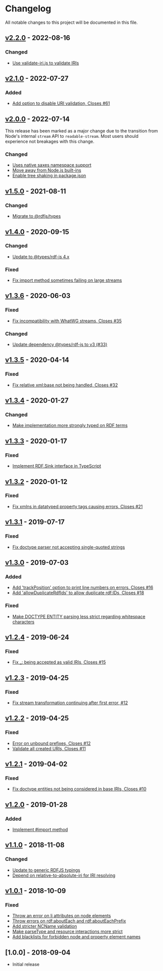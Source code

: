 # Changelog
All notable changes to this project will be documented in this file.

<a name="v2.2.0"></a>
## [v2.2.0](https://github.com/rdfjs/rdfxml-streaming-parser.js/compare/v2.1.0...v2.2.0) - 2022-08-16

### Changed
* [Use validate-iri.js to validate IRIs](https://github.com/rdfjs/rdfxml-streaming-parser.js/commit/ef628b45e5d315479dca2100c315e5e029383618)

<a name="v2.1.0"></a>
## [v2.1.0](https://github.com/rdfjs/rdfxml-streaming-parser.js/compare/v2.0.0...v2.1.0) - 2022-07-27

### Added
* [Add option to disable URI validation, Closes #61](https://github.com/rdfjs/rdfxml-streaming-parser.js/commit/d51d0fd54957fad5f9d1a843d851b3d5a4c8cc80)

<a name="v2.0.0"></a>
## [v2.0.0](https://github.com/rdfjs/rdfxml-streaming-parser.js/compare/v1.5.0...v2.0.0) - 2022-07-14

This release has been marked as a major change due to the transition from Node's internal `stream` API to `readable-stream`.
Most users should experience not breakages with this change.

### Changed
* [Uses native saxes namespace support](https://github.com/rdfjs/rdfxml-streaming-parser.js/commit/0989939c936f5cc353a4dd3e43301dfbbc35308c)
* [Move away from Node.js built-ins](https://github.com/rdfjs/rdfxml-streaming-parser.js/commit/0afa4eaf9ff879a55e27e553d5d9d41f1ddbf6e2)
* [Enable tree shaking in package.json](https://github.com/rdfjs/rdfxml-streaming-parser.js/commit/b98fd369d2eba026d6ec816e75ec7b5e85cc58af)

<a name="v1.5.0"></a>
## [v1.5.0](https://github.com/rdfjs/rdfxml-streaming-parser.js/compare/v1.4.0...v1.5.0) - 2021-08-11

### Changed
* [Migrate to @rdfjs/types](https://github.com/rdfjs/rdfxml-streaming-parser.js/commit/7d4c747ce1585a58ebbeb7fb723bc30fda8aaa63)

<a name="v1.4.0"></a>
## [v1.4.0](https://github.com/rdfjs/rdfxml-streaming-parser.js/compare/v1.3.6...v1.4.0) - 2020-09-15

### Changed
* [Update to @types/rdf-js 4.x](https://github.com/rdfjs/rdfxml-streaming-parser.js/commit/f1a2b8a874dcfbed02e475964eacd375dd817e59)

### Fixed
* [Fix import method sometimes failing on large streams](https://github.com/rdfjs/rdfxml-streaming-parser.js/commit/9eaead0ba1c1b72fd3b0f61d25bef0c1d19577b8)

<a name="v1.3.6"></a>
## [v1.3.6](https://github.com/rdfjs/rdfxml-streaming-parser.js/compare/v1.3.5...v1.3.6) - 2020-06-03

### Fixed
* [Fix incompatibility with WhatWG streams, Closes #35](https://github.com/rdfjs/rdfxml-streaming-parser.js/commit/93f21e91a3321407dcc65007d32f10569e2496d4)

### Changed
* [Update dependency @types/rdf-js to v3 (#33)](https://github.com/rdfjs/rdfxml-streaming-parser.js/commit/35509c1fad2005a0c63e062fb62c1bed47e2d3ce)

<a name="v1.3.5"></a>
## [v1.3.5](https://github.com/rdfjs/rdfxml-streaming-parser.js/compare/v1.3.4...v1.3.5) - 2020-04-14

### Fixed
* [Fix relative xml:base not being handled, Closes #32](https://github.com/rdfjs/rdfxml-streaming-parser.js/commit/a50f49d8eb8ecae4e216a535c0b8b9f4fb0ff655)

<a name="v1.3.4"></a>
## [v1.3.4](https://github.com/rdfjs/rdfxml-streaming-parser.js/compare/v1.3.3...v1.3.4) - 2020-01-27

### Changed
* [Make implementation more strongly typed on RDF terms](https://github.com/rdfjs/rdfxml-streaming-parser.js/commit/97cadae46da140cf273f92e483d338ae50074291)

<a name="v1.3.3"></a>
## [v1.3.3](https://github.com/rdfjs/rdfxml-streaming-parser.js/compare/v1.3.2...v1.3.3) - 2020-01-17

### Fixed
* [Implement RDF.Sink interface in TypeScript](https://github.com/rdfjs/rdfxml-streaming-parser.js/commit/6a78effbad97abdfe3833151a624dbf7d65e964a)

<a name="v1.3.2"></a>
## [v1.3.2](https://github.com/rdfjs/rdfxml-streaming-parser.js/compare/v1.3.1...v1.3.2) - 2020-01-12

### Fixed
* [Fix xmlns in datatyped property tags causing errors, Closes #21](https://github.com/rdfjs/rdfxml-streaming-parser.js/commit/6913fa1ffea102ba9c35743fc769961cc47d816f)

<a name="v1.3.1"></a>
## [v1.3.1](https://github.com/rdfjs/rdfxml-streaming-parser.js/compare/v1.3.0...v1.3.1) - 2019-07-17

### Fixed
* [Fix doctype parser not accepting single-quoted strings](https://github.com/rdfjs/rdfxml-streaming-parser.js/commit/d6b23309f77027bd7405ea9d3ae9e066e366e1a8)

<a name="v1.3.0"></a>
## [v1.3.0](https://github.com/rdfjs/rdfxml-streaming-parser.js/compare/v1.2.4...v1.3.0) - 2019-07-03

### Added
* [Add 'trackPosition' option to print line numbers on errors, Closes #16](https://github.com/rdfjs/rdfxml-streaming-parser.js/commit/1a948ffa72a70503022d4a31c0c6ecd7d5ba7e12)
* [Add 'allowDuplicateRdfIds' to allow duplicate rdf:IDs, Closes #18](https://github.com/rdfjs/rdfxml-streaming-parser.js/commit/1195847f1ee419d67d217bffaadc51a2d5f91f72)

### Fixed
* [Make DOCTYPE ENTITY parsing less strict regarding whitespace characters](https://github.com/rdfjs/rdfxml-streaming-parser.js/commit/76a641366d97f5db53ea80da025018fb5ff60f05)

<a name="v1.2.4"></a>
## [v1.2.4](https://github.com/rdfjs/rdfxml-streaming-parser.js/compare/v1.2.3...v1.2.4) - 2019-06-24

### Fixed
* [Fix _: being accepted as valid IRIs, Closes #15](https://github.com/rdfjs/rdfxml-streaming-parser.js/commit/838bfe8834bca20d60297f79f0aa8ced981d111f)

<a name="v1.2.3"></a>
## [v1.2.3](https://github.com/rdfjs/rdfxml-streaming-parser.js/compare/v1.2.2...v1.2.3) - 2019-04-25

### Fixed
* [Fix stream transformation continuing after first error, #12](https://github.com/rdfjs/rdfxml-streaming-parser.js/commit/acc805b1b963067eae8e7583bc6debe4ec198e3e)

<a name="v1.2.2"></a>
## [v1.2.2](https://github.com/rdfjs/rdfxml-streaming-parser.js/compare/v1.2.1...v1.2.2) - 2019-04-25

### Fixed
* [Error on unbound prefixes, Closes #12](https://github.com/rdfjs/rdfxml-streaming-parser.js/commit/0931aab22c505cbfdd7ae89fd7fd5065a1cb3555)
* [Validate all created URIs, Closes #11](https://github.com/rdfjs/rdfxml-streaming-parser.js/commit/75588df39b49d6945001d381af76d38ba9add768)

<a name="v1.2.1"></a>
## [v1.2.1](https://github.com/rdfjs/rdfxml-streaming-parser.js/compare/v1.2.0...v1.2.1) - 2019-04-02

### Fixed
* [Fix doctype entities not being considered in base IRIs, Closes #10](https://github.com/rdfjs/rdfxml-streaming-parser.js/commit/3cda7e18839200e1130af06de23128dd56f24e41)

<a name="v1.2.0"></a>
## [v1.2.0](https://github.com/rdfjs/rdfxml-streaming-parser.js/compare/v1.1.0...v1.2.0) - 2019-01-28

### Added
* [Implement #import method](https://github.com/rdfjs/rdfxml-streaming-parser.js/commit/9213f6c1b634df839ea970a2f308506bcaa9b4fa)

<a name="v1.1.0"></a>
## [v1.1.0](https://github.com/rdfjs/rdfxml-streaming-parser.js/compare/v1.0.1...v1.1.0) - 2018-11-08

### Changed
* [Update to generic RDFJS typings](https://github.com/rdfjs/rdfxml-streaming-parser.js/commit/f6558c57b5a2de83e775fe82f4e97f576d6a78c7)
* [Depend on relative-to-absolute-iri for IRI resolving](https://github.com/rdfjs/rdfxml-streaming-parser.js/commit/8fb6beb72d159be7b1a86b62701dc8274be9619e)

<a name="v1.0.1"></a>
## [v1.0.1](https://github.com/rdfjs/rdfxml-streaming-parser.js/compare/v1.0.0...v1.0.1) - 2018-10-09

### Fixed
* [Throw an error on li attributes on node elements](https://github.com/rdfjs/rdfxml-streaming-parser.js/commit/affb69bafb7f6ccfa72be731a7058314a541e2b4)
* [Throw errors on rdf:aboutEach and rdf:aboutEachPrefix](https://github.com/rdfjs/rdfxml-streaming-parser.js/commit/d981af760f5b4a21d73d325f4105da203bd8223c)
* [Add stricter NCName validation](https://github.com/rdfjs/rdfxml-streaming-parser.js/commit/25d97be70d88e18aed856c9aae15741cc9300c5e)
* [Make parseType and resource interactions more strict](https://github.com/rdfjs/rdfxml-streaming-parser.js/commit/25e397285db03e8094197515394ee62f88f29761)
* [Add blacklists for forbidden node and property element names](https://github.com/rdfjs/rdfxml-streaming-parser.js/commit/1e812fcbaef4bb4ad112f3eec83e3ce91bc97d51)

<a name="1.0.0"></a>
## [1.0.0] - 2018-09-04
* Initial release
